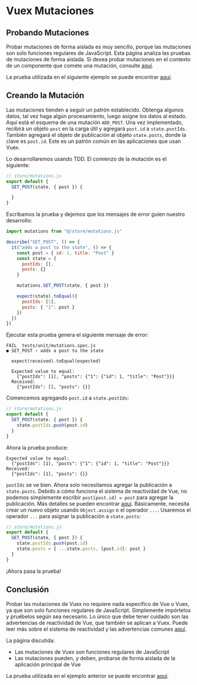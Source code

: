 # Vuex Mutaciones

## Probando Mutaciones

Probar mutaciones de forma aislada es muy sencillo, porque las mutaciones son solo funciones regulares de JavaScript. Esta página analiza las pruebas de mutaciones de forma aislada. Si desea probar mutaciones en el contexto de un componente que comete una mutación, consulte [aquí](../vth/probando-vuex-en-componentes-mutaciones-y-acciones).

La prueba utilizada en el siguiente ejemplo se puede encontrar [aquí](https://github.com/lmiller1990/vue-testing-handbook/blob/master/demo-app/tests/unit/mutations.spec.js).

## Creando la Mutación

Las mutaciones tienden a seguir un patrón establecido. Obtenga algunos datos, tal vez haga algún procesamiento, luego asigne los datos al estado. Aquí está el esquema de una mutación `ADD_POST`. Una vez implementado, recibirá un objeto `post` en la carga útil y agregará `post.id` a `state.postIds`. También agregará el objeto de publicación al objeto `state.posts`, donde la clave es `post.id`. Este es un patrón común en las aplicaciones que usan Vuex.

Lo desarrollaremos usando TDD. El comienzo de la mutación es el siguiente:

```js
// store/mutations.js
export default {
  SET_POST(state, { post }) {

  }
}
```

Escribamos la prueba y dejemos que los mensajes de error guíen nuestro desarrollo:

```js
import mutations from "@/store/mutations.js"

describe("SET_POST", () => {
  it("adds a post to the state", () => {
    const post = { id: 1, title: "Post" }
    const state = {
      postIds: [],
      posts: {}
    }

    mutations.SET_POST(state, { post })

    expect(state).toEqual({
      postIds: [1],
      posts: { "1": post }
    })
  })
})
```
Ejecutar esta prueba genera el siguiente mensaje de error:

```
FAIL  tests/unit/mutations.spec.js
● SET_POST › adds a post to the state

  expect(received).toEqual(expected)

  Expected value to equal:
    {"postIds": [1], "posts": {"1": {"id": 1, "title": "Post"}}}
  Received:
    {"postIds": [], "posts": {}}
```

Comencemos agregando `post.id` a `state.postIds`:

```js
// store/mutations.js
export default {
  SET_POST(state, { post }) {
    state.postIds.push(post.id)
  }
}
```

Ahora la prueba produce:

```
Expected value to equal:
  {"postIds": [1], "posts": {"1": {"id": 1, "title": "Post"}}}
Received:
  {"postIds": [1], "posts": {}}
```

`postIds` se ve bien. Ahora solo necesitamos agregar la publicación a `state.posts`. Debido a cómo funciona el sistema de reactividad de Vue, no podemos simplemente escribir `post[post.id] = post` para agregar la publicación. Más detalles se pueden encontrar [aquí](https://vuejs.org/guide/extras/reactivity-in-depth.html). Básicamente, necesita crear un nuevo objeto usando `Object.assign` o el operador `...`. Usaremos el operador `...` para asignar la publicación a `state.posts`:

```js
// store/mutations.js
export default {
  SET_POST(state, { post }) {
    state.postIds.push(post.id)
    state.posts = { ...state.posts, [post.id]: post }
  }
}
```

¡Ahora pasa la prueba!

## Conclusión

Probar las mutaciones de Vuex no requiere nada específico de Vue o Vuex, ya que son solo funciones regulares de JavaScript. Simplemente impórtelos y pruébelos según sea necesario. Lo único que debe tener cuidado son las advertencias de reactividad de Vue, que también se aplican a Vuex. Puede leer más sobre el sistema de reactividad y las advertencias comunes [aquí](https://vuejs.org/guide/extras/reactivity-in-depth.html).

La página discutida:

- Las mutaciones de Vuex son funciones regulares de JavaScript
- Las mutaciones pueden, y deben, probarse de forma aislada de la aplicación principal de Vue

La prueba utilizada en el ejemplo anterior se puede encontrar [aquí](https://github.com/lmiller1990/vue-testing-handbook/blob/master/demo-app/tests/unit/mutations.spec.js).
